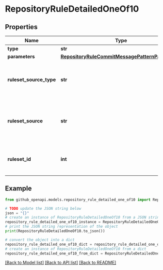 # RepositoryRuleDetailedOneOf10


## Properties

Name | Type | Description | Notes
------------ | ------------- | ------------- | -------------
**type** | **str** |  | 
**parameters** | [**RepositoryRuleCommitMessagePatternParameters**](RepositoryRuleCommitMessagePatternParameters.md) |  | [optional] 
**ruleset_source_type** | **str** | The type of source for the ruleset that includes this rule. | [optional] 
**ruleset_source** | **str** | The name of the source of the ruleset that includes this rule. | [optional] 
**ruleset_id** | **int** | The ID of the ruleset that includes this rule. | [optional] 

## Example

```python
from github_openapi.models.repository_rule_detailed_one_of10 import RepositoryRuleDetailedOneOf10

# TODO update the JSON string below
json = "{}"
# create an instance of RepositoryRuleDetailedOneOf10 from a JSON string
repository_rule_detailed_one_of10_instance = RepositoryRuleDetailedOneOf10.from_json(json)
# print the JSON string representation of the object
print(RepositoryRuleDetailedOneOf10.to_json())

# convert the object into a dict
repository_rule_detailed_one_of10_dict = repository_rule_detailed_one_of10_instance.to_dict()
# create an instance of RepositoryRuleDetailedOneOf10 from a dict
repository_rule_detailed_one_of10_from_dict = RepositoryRuleDetailedOneOf10.from_dict(repository_rule_detailed_one_of10_dict)
```
[[Back to Model list]](../README.md#documentation-for-models) [[Back to API list]](../README.md#documentation-for-api-endpoints) [[Back to README]](../README.md)


